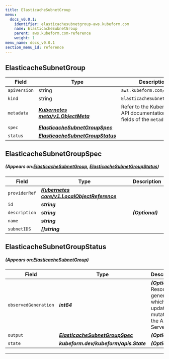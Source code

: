 ```yaml
---
title: ElasticacheSubnetGroup
menu:
  docs_v0.0.1:
    identifier: elasticachesubnetgroup-aws.kubeform.com
    name: ElasticacheSubnetGroup
    parent: aws.kubeform.com-reference
    weight: 1
menu_name: docs_v0.0.1
section_menu_id: reference
---
```


## ElasticacheSubnetGroup
| Field | Type | Description |
| ------ | ----- | ----------- |
| `apiVersion` | string | `aws.kubeform.com/v1alpha1` |
|    `kind` | string | `ElasticacheSubnetGroup` |
| `metadata` | ***[Kubernetes meta/v1.ObjectMeta](https://kubernetes.io/docs/reference/generated/kubernetes-api/v1.13/#objectmeta-v1-meta)***|Refer to the Kubernetes API documentation for the fields of the `metadata` field.|
| `spec` | ***[ElasticacheSubnetGroupSpec](#ElasticacheSubnetGroupSpec)***||
| `status` | ***[ElasticacheSubnetGroupStatus](#ElasticacheSubnetGroupStatus)***||
## ElasticacheSubnetGroupSpec
##### (Appears on:[ElasticacheSubnetGroup](#ElasticacheSubnetGroup), [ElasticacheSubnetGroupStatus](#ElasticacheSubnetGroupStatus))
| Field | Type | Description |
| ------ | ----- | ----------- |
| `providerRef` | ***[Kubernetes core/v1.LocalObjectReference](https://kubernetes.io/docs/reference/generated/kubernetes-api/v1.13/#localobjectreference-v1-core)***||
| `id` | ***string***||
| `description` | ***string***| ***(Optional)*** |
| `name` | ***string***||
| `subnetIDS` | ***[]string***||
## ElasticacheSubnetGroupStatus
##### (Appears on:[ElasticacheSubnetGroup](#ElasticacheSubnetGroup))
| Field | Type | Description |
| ------ | ----- | ----------- |
| `observedGeneration` | ***int64***| ***(Optional)*** Resource generation, which is updated on mutation by the API Server.|
| `output` | ***[ElasticacheSubnetGroupSpec](#ElasticacheSubnetGroupSpec)***| ***(Optional)*** |
| `state` | ***kubeform.dev/kubeform/apis.State***| ***(Optional)*** |
---
